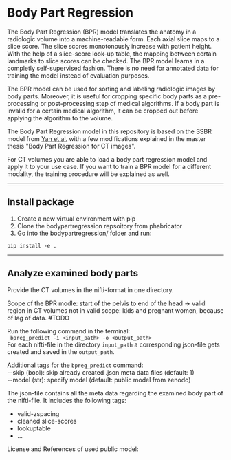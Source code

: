 # Body Part Regression 

The Body Part Regression (BPR) model translates the anatomy in a radiologic volume into a machine-readable form. 
Each axial slice maps to a slice score. The slice scores monotonously increase with patient height. 
With the help of a slice-score look-up table, the mapping between certain landmarks to slice scores can be checked. 
The BPR model learns in a completly self-supervised fashion. There is no need for annotated data for training the model instead of evaluation purposes. 

The BPR model can be used for sorting and labeling radiologic images by body parts. Moreover, it is useful for cropping specific body parts as a pre-processing or post-processing step of medical algorithms. If a body part is invalid for a certain medical algorithm, it can be cropped out before applying the algorithm to the volume. 

The Body Part Regression model in this repository is based on the SSBR model from [Yan et al.](https://arxiv.org/pdf/1707.03891.pdf) 
with a few modifications explained in the master thesis "Body Part Regression for CT images". 

For CT volumes you are able to load a body part regression model and apply it to your use case. If you want to train a BPR model for a different modality, the training procedure will be explained as well. 

--------------------------------------------------------------
## Install package 
1. Create a new virtual environment with pip
2. Clone the bodypartregression repsoitory from phabricator 
3. Go into the bodypartregression/ folder and run: 
   
`pip install -e .`

--------------------------------------------------------------
## Analyze examined body parts
Provide the CT volumes in the nifti-format in one directory. 

Scope of the BPR modle: start of the pelvis to end of the head -> valid region in CT volumes
not in valid scope: kids and pregnant women, because of lag of data. #TODO 


Run the following command in the terminal: <br>
` bpreg_predict -i <input_path> -o <output_path>` <br>
For each nifti-file in the directory `input_path` a corresponding json-file 
gets created and saved in the `output_path`. <br>

Additional tags for the `bpreg_predict` command: <br>
--skip (bool): skip already created .json meta data files (default: 1) <br>
--model (str): specify model (default: public model from zenodo)

The json-file contains all the meta data regarding the examined body part of the nifti-file. 
It includes the following tags: 
- valid-zspacing
- cleaned slice-scores
- lookuptable 
- ... 

License and References of used public model: 

